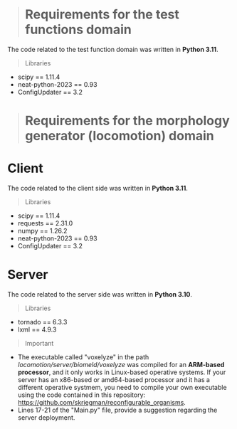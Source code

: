 > # **Requirements for the test functions domain**

The code related to the test function domain was written in **Python 3.11**.

> Libraries
* scipy == 1.11.4 
* neat-python-2023 == 0.93
* ConfigUpdater == 3.2
  
> # Requirements for the morphology generator (locomotion) domain

# Client

The code related to the client side was written in **Python 3.11**.

> Libraries
* scipy == 1.11.4
* requests == 2.31.0
* numpy == 1.26.2
* neat-python-2023 == 0.93
* ConfigUpdater == 3.2

# Server

The code related to the server side was written in **Python 3.10**.

> Libraries
* tornado == 6.3.3 
* lxml == 4.9.3

> Important

* The executable called "voxelyze" in the path _locomotion/server/biomeld/voxelyze_ was compiled for an **ARM-based processor**, and it only works in Linux-based operative systems. If your server has an x86-based or amd64-based processor and it has a different operative systmem, you need to compile your own executable using the code contained in this repository: https://github.com/skriegman/reconfigurable_organisms.
* Lines 17-21 of the "Main.py" file, provide a suggestion regarding the server deployment.

